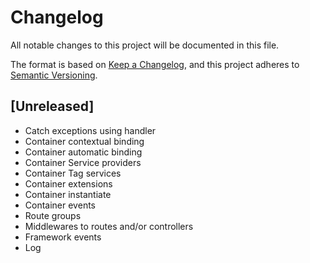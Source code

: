 # Changelog
All notable changes to this project will be documented in this file.

The format is based on [Keep a Changelog](https://keepachangelog.com/en/1.0.0/),
and this project adheres to [Semantic Versioning](https://semver.org/spec/v2.0.0.html).

## [Unreleased]

- Catch exceptions using handler
- Container contextual binding
- Container automatic binding
- Container Service providers
- Container Tag services
- Container extensions
- Container instantiate
- Container events
- Route groups
- Middlewares to routes and/or controllers
- Framework events
- Log
